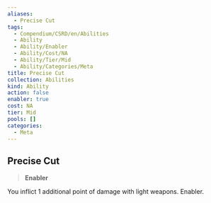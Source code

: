 ```yaml
---
aliases:
  - Precise Cut
tags:
  - Compendium/CSRD/en/Abilities
  - Ability
  - Ability/Enabler
  - Ability/Cost/NA
  - Ability/Tier/Mid
  - Ability/Categories/Meta
title: Precise Cut
collection: Abilities
kind: Ability
action: false
enabler: true
cost: NA
tier: Mid
pools: []
categories:
  - Meta
---
```

## Precise Cut    
>**Enabler**  
    
You inflict 1 additional point of damage with light weapons. Enabler.